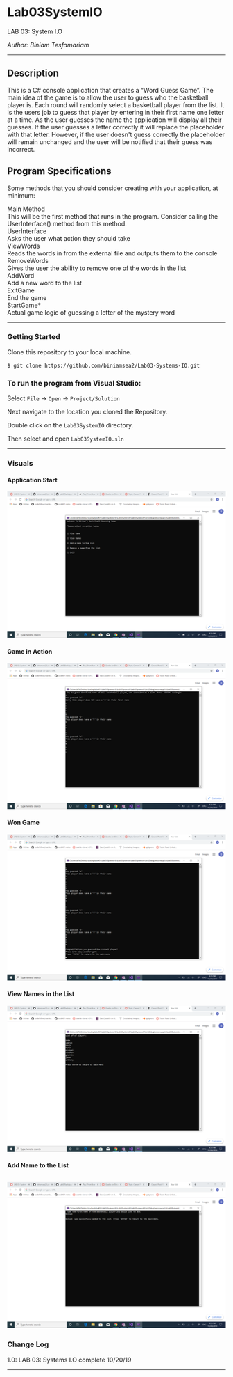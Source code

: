 # Lab03SystemIO

LAB 03: System I.O

*Author: Biniam Tesfamariam*

----

## Description
This is a C# console application that creates a “Word Guess Game”. The main idea of the game is to allow the user to guess who the basketball player is. 
Each round will randomly select a basketball player from the list. It is the users job to guess that player by entering in their first name one letter 
at a time. As the user guesses the name the application will display all their guesses. If the user guesses a letter correctly it will replace the placeholder
with that letter. However, if the user doesn't guess correctly the placeholder will remain unchanged and the user will be notified that their guess was incorrect.

## Program Specifications  
Some methods that you should consider creating with your application, at minimum:

Main Method  
This will be the first method that runs in the program. Consider calling the UserInterface() method from this method.  
UserInterface  
Asks the user what action they should take  
ViewWords  
Reads the words in from the external file and outputs them to the console  
RemoveWords  
Gives the user the ability to remove one of the words in the list  
AddWord  
Add a new word to the list  
ExitGame  
End the game  
StartGame*  
Actual game logic of guessing a letter of the mystery word  

---

### Getting Started
Clone this repository to your local machine.

```
$ git clone https://github.com/biniamsea2/Lab03-Systems-IO.git
```

### To run the program from Visual Studio:
Select ```File``` -> ```Open``` -> ```Project/Solution```

Next navigate to the location you cloned the Repository.

Double click on the ```Lab03SystemIO``` directory.

Then select and open ```Lab03SystemIO.sln```

---

### Visuals

#### Application Start
![Image 1](https://github.com/biniamsea2/Lab03-Systems-IO/blob/master/Screenshots/mainMenu.png)
#### Game in Action
![Image 1](https://github.com/biniamsea2/Lab03-Systems-IO/blob/master/Screenshots/playing%20game.png)
#### Won Game
![Image 1](https://github.com/biniamsea2/Lab03-Systems-IO/blob/master/Screenshots/game%20won.png)
#### View Names in the List
![Image 1](https://github.com/biniamsea2/Lab03-Systems-IO/blob/master/Screenshots/view%20list%20of%20names.png)
#### Add Name to the List
![Image 1](https://github.com/biniamsea2/Lab03-Systems-IO/blob/master/Screenshots/add%20to%20list.png)
---

### Change Log
1.0: LAB 03: Systems I.O complete 10/20/19

------------------------------
